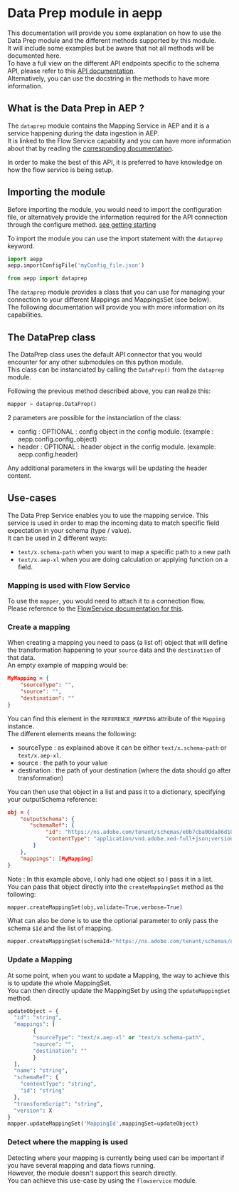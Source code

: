 # Data Prep module in aepp

This documentation will provide you some explanation on how to use the Data Prep module and the different methods supported by this module.\
It will include some examples but be aware that not all methods will be documented here.\
To have a full view on the different API endpoints specific to the schema API, please refer to this [API documentation](https://www.adobe.io/apis/experienceplatform/home/api-reference.html#!acpdr/swagger-specs/data-prep.yaml).\
Alternatively, you can use the docstring in the methods to have more information.

## What is the Data Prep in AEP ?

The `dataprep` module contains the Mapping Service in AEP and it is a service happening during  the data ingestion in AEP.\
It is linked to the Flow Service capability and you can have more information about that by reading the [corresponding documentation](./flowservice.md).

In order to make the best of this API, it is preferred to have knowledge on how the flow service is being setup.

## Importing the module

Before importing the module, you would need to import the configuration file, or alternatively provide the information required for the API connection through the configure method. [see getting starting](./getting-started.md)

To import the module you can use the import statement with the `dataprep` keyword.

```python
import aepp
aepp.importConfigFile('myConfig_file.json')

from aepp import dataprep
```

The `dataprep` module provides a class that you can use for managing your connection to your different Mappings and MappingsSet (see below).\
The following documentation will provide you with more information on its capabilities.

## The DataPrep class

The DataPrep class uses the default API connector that you would encounter for any other submodules on this python module.\
This class can be instanciated by calling the `DataPrep()` from the `dataprep` module.

Following the previous method described above, you can realize this:

```python
mapper = dataprep.DataPrep()
```

2 parameters are possible for the instanciation of the class:

* config : OPTIONAL : config object in the config module. (example : aepp.config.config_object)
* header : OPTIONAL : header object  in the config module. (example: aepp.config.header)

Any additional parameters in the kwargs will be updating the header content.

## Use-cases

The Data Prep Service enables you to use the mapping service. This service is used in order to map the incoming data to match specific field expectation in your schema (type / value).\
It can be used in 2 different ways:

* `text/x.schema-path` when you want to map a specific path to a new path
* `text/x.aep-xl` when you are doing calculation or applying function on a field.

### Mapping is used with Flow Service

To use the `mapper`, you would need to attach it to a connection flow.\
Please reference to the [FlowService documentation for this](./flowservice.md).

### Create a mapping

When creating a mapping you need to pass (a list of) object that will define the transformation happening to your `source` data and the `destination` of that data.\
An empty example of mapping would be:

```JSON
MyMapping = {
    "sourceType": "",
    "source": "",
    "destination": ""
}
```

You can find this element in the `REFERENCE_MAPPING` attribute of the `Mapping` instance.\
The different elements means the following:
* sourceType : as explained above it can be either `text/x.schema-path` or `text/x.aep-xl`.
* source : the path to your value
* destination : the path of your destination (where the data should go after transformation)

You can then use that object in a list and pass it to a dictionary, specifying your outputSchema reference:

```JSON
obj = {
    "outputSchema": {
       "schemaRef": {
            "id": "https://ns.adobe.com/tenant/schemas/e0b7cba00da86d10c0774a337",
            "contentType": "application/vnd.adobe.xed-full+json;version=1"
        }
    },
    "mappings": [MyMapping]
}
```

Note : In this example above, I only had one object so I pass it in a list.\
You can pass that object directly into the `createMappingSet` method as the following:
```python
mapper.createMappingSet(obj,validate=True,verbose=True)
```

What can also be done is to use the optional parameter to only pass the schema `$Id` and the list of mapping.

```python
mapper.createMappingSet(schemaId="https://ns.adobe.com/tenant/schemas/e0b7cba00da86d10c0774a337",mappingList=[MyMapping],validate=True,verbose=True)
```

### Update a Mapping

At some point, when you want to update a Mapping, the way to achieve this is to update the whole MappingSet.\
You can then directly update the MappingSet by using the `updateMappingSet` method.

```python
updateObject = {
  "id": "string",
  "mappings": [
        {
        "sourceType": "text/x.aep-xl" or "text/x.schema-path",
        "source": "",
        "destination": ""
        }
  ],
  "name": "string",
  "schemaRef": {
    "contentType": "string",
    "id": "string"
  },
  "transformScript": "string",
  "version": X
}
mapper.updateMappingSet('MappingId',mappingSet=updateObject)
```

### Detect where the mapping is used

Detecting where your mapping is currently being used can be important if you have several mapping and data flows running.\
However, the module doesn't support this search directly.\
You can achieve this use-case by using the `flowservice` module.
